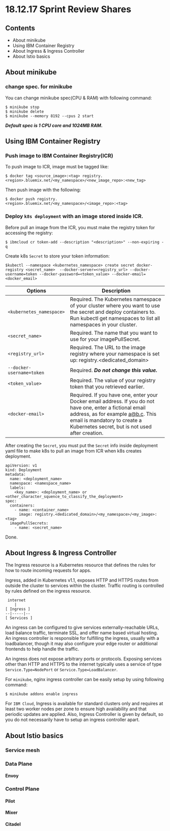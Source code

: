 # 18.12.17 Sprint Review Shares
## Contents
- About minikube
- Using IBM Container Registry
- About Ingress & Ingress Controller
- About Istio basics

## About minikube
### change spec. for minikube

You can change minikube spec(CPU & RAM) with following command:
```
$ minikube stop
$ minikube delete
$ minikube --memory 8192 --cpus 2 start
```
***Default spec is 1 CPU core and 1024MB RAM.***

## Using IBM Container Registry
### Push image to IBM Container Registry(ICR)
To push image to ICR, image must be tagged like:
```
$ docker tag <source_image>:<tag> registry.<region>.bluemix.net/<my_namespace>/<new_image_repo>:<new_tag>
```
Then push image with the following:
```
$ docker push registry.<region>.bluemix.net/<my_namespace>/<image_repo>:<tag>
```

### Deploy `k8s deployment` with an image stored inside ICR.
Before pull an image from the ICR, you must make the registry token for accessing the registry:
```
$ ibmcloud cr token-add --description "<description>" --non-expiring -q
```
Create k8s `Secret` to store your token information:
```
$kubectl --namespace <kubernetes_namespace> create secret docker-registry <secret_name>  --docker-server=<registry_url> --docker-username=token --docker-password=<token_value> --docker-email=<docker_email>
```
| Options | Description |
| --- | --- |
| `<kubernetes_namespace>` | Required. The Kubernetes namespace of your cluster where you want to use the secret and deploy containers to. Run kubectl get namespaces to list all namespaces in your cluster. |
| `<secret_name>` | Required. The name that you want to use for your imagePullSecret. |
| `<registry_url>` | Required. The URL to the image registry where your namespace is set up: registry.<dedicated_domain> |
| `--docker-username=token` | Required. ***Do not change this value.*** |
| `<token_value>` | Required. The value of your registry token that you retrieved earlier. |
| `<docker-email>` | Required. If you have one, enter your Docker email address. If you do not have one, enter a fictional email address, as for example a@b.c. This email is mandatory to create a Kubernetes secret, but is not used after creation. |

After creating the `Secret`, you must put the `Secret` info inside deployment yaml file to make k8s to pull an image from ICR when k8s creates deployment.
```
apiVersion: v1
kind: Deployment
metadata:
  name: <deployment_name>
  namespace: <namespace_name>
  labels:
    <key_name>: <deployment_name> or <other_character_squence_to_classify_the_deployment>
spec:
  containers:
    - name: <container_name>
      image: registry.<dedicated_domain>/<my_namespace>/<my_image>:<tag>
  imagePullSecrets:
    - name: <secret_name>
```
Done.
## About Ingress & Ingress Controller
The Ingress resource is a Kubernetes resource that defines the rules for how to route incoming requests for apps.

Ingress, added in Kubernetes v1.1, exposes HTTP and HTTPS routes from outside the cluster to services within the cluster. Traffic routing is controlled by rules defined on the ingress resource.

     internet
        |
    [ Ingress ]
    --|-----|--
    [ Services ]

An ingress can be configured to give services externally-reachable URLs, load balance traffic, terminate SSL, and offer name based virtual hosting. An ingress controller is responsible for fulfilling the ingress, usually with a loadbalancer, though it may also configure your edge router or additional frontends to help handle the traffic.

An ingress does not expose arbitrary ports or protocols. Exposing services other than HTTP and HTTPS to the internet typically uses a service of type `Service.Type=NodePort` or `Service.Type=LoadBalancer`.

For `minikube`, nginx ingress controller can be easily setup by using following command:
```
$ minikube addons enable ingress
```

For `IBM Cloud`, Ingress is available for standard clusters only and requires at least two worker nodes per zone to ensure high availability and that periodic updates are applied. Also, Ingress Controller is given by default, so you do not necessarily have to setup an ingress controller apart.


## About Istio basics
### Service mesh
### Data Plane
#### Envoy

### Control Plane
#### Pilot

#### Mixer
#### Citadel